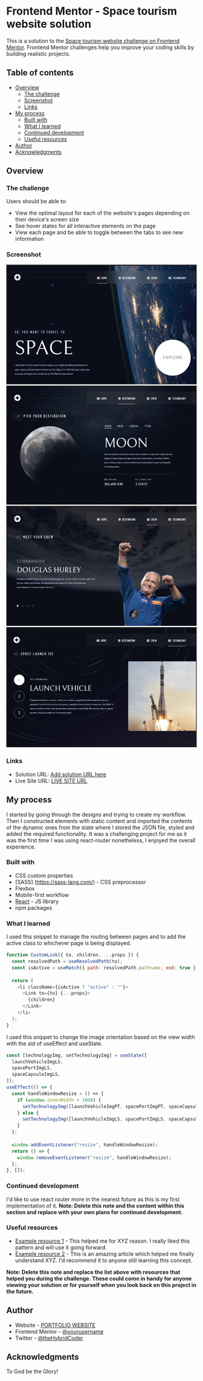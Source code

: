 # Frontend Mentor - Space tourism website solution

This is a solution to the [Space tourism website challenge on Frontend Mentor](https://www.frontendmentor.io/challenges/space-tourism-multipage-website-gRWj1URZ3). Frontend Mentor challenges help you improve your coding skills by building realistic projects.

## Table of contents

- [Overview](#overview)
  - [The challenge](#the-challenge)
  - [Screenshot](#screenshot)
  - [Links](#links)
- [My process](#my-process)
  - [Built with](#built-with)
  - [What I learned](#what-i-learned)
  - [Continued development](#continued-development)
  - [Useful resources](#useful-resources)
- [Author](#author)
- [Acknowledgments](#acknowledgments)

## Overview

### The challenge

Users should be able to:

- View the optimal layout for each of the website's pages depending on their device's screen size
- See hover states for all interactive elements on the page
- View each page and be able to toggle between the tabs to see new information

### Screenshot

![](./src/assets/home-desktop.png)
![](./src/assets/destination-desktop.png)
![](./src/assets/crew-desktop.png)
![](./src/assets/tech-desktop.png)

### Links

- Solution URL: [Add solution URL here](https://your-solution-url.com)
- Live Site URL: [LIVE SITE URL](https://olu-space-tourism.netlify.app/)

## My process

I started by going through the designs and trying to create my workflow. Then I constructed elements with static content and imported the contents of the dynamic ones from the state where I stored the JSON file, styled and added the required functionality. It was a challenging project for me as it was the first time I was using react-router nonetheless, I enjoyed the overall experience.

### Built with

- CSS custom properties
- [SASS] (https://sass-lang.com/) - CSS preprocessor
- Flexbox
- Mobile-first workflow
- [React](https://reactjs.org/) - JS library
- npm packages

### What I learned

I used this snippet to manage the routing between pages and to add the active class to whichever page is being displayed.

```js
function CustomLink({ to, children, ...props }) {
  const resolvedPath = useResolvedPath(to);
  const isActive = useMatch({ path: resolvedPath.pathname, end: true });

  return (
    <li className={isActive ? "active" : ""}>
      <Link to={to} {...props}>
        {children}
      </Link>
    </li>
  );
}
```

I used this snippet to change the image orientation based on the view width with the aid of useEffect and useState.

```js
const [technologyImg, setTechnologyImg] = useState([
  launchVehicleImgLS,
  spacePortImgLS,
  spaceCapsuleImgLS,
]);
useEffect(() => {
  const handleWindowResize = () => {
    if (window.innerWidth > 1000) {
      setTechnologyImg([launchVehicleImgPT, spacePortImgPT, spaceCapsuleImgPT]);
    } else {
      setTechnologyImg([launchVehicleImgLS, spacePortImgLS, spaceCapsuleImgLS]);
    }
  };

  window.addEventListener("resize", handleWindowResize);
  return () => {
    window.removeEventListener("resize", handleWindowResize);
  };
}, []);
```

### Continued development

I'd like to use react router more in the nearest future as this is my first implementation of it.
**Note: Delete this note and the content within this section and replace with your own plans for continued development.**

### Useful resources

- [Example resource 1](https://www.example.com) - This helped me for XYZ reason. I really liked this pattern and will use it going forward.
- [Example resource 2](https://www.example.com) - This is an amazing article which helped me finally understand XYZ. I'd recommend it to anyone still learning this concept.

**Note: Delete this note and replace the list above with resources that helped you during the challenge. These could come in handy for anyone viewing your solution or for yourself when you look back on this project in the future.**

## Author

- Website - [PORTFOLIO WEBSITE](https://oludare.netlify.app/)
- Frontend Mentor - [@yourusername](https://www.frontendmentor.io/profile/yourusername)
- Twitter - [@theHybridCoder](https://www.twitter.com/theHybridCoder)

## Acknowledgments

To God be the Glory!

